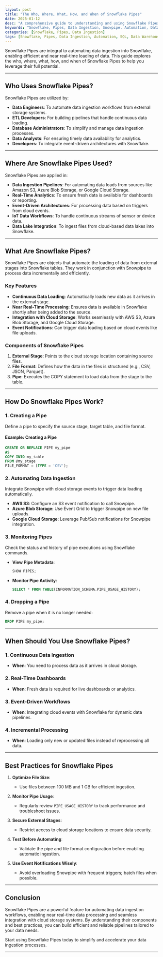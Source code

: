 ```yaml
---
layout: post
title: "The Who, Where, What, How, and When of Snowflake Pipes"
date: 2025-01-12
desc: "A comprehensive guide to understanding and using Snowflake Pipes for automating data ingestion workflows."
keywords: "Snowflake, Pipes, Data Ingestion, Snowpipe, Automation, Data Engineering"
categories: [Snowflake, Pipes, Data Ingestion]
tags: [Snowflake, Pipes, Data Ingestion, Automation, SQL, Data Warehousing]
---
```


Snowflake Pipes are integral to automating data ingestion into Snowflake, enabling efficient and near real-time loading of data. This guide explores the who, where, what, how, and when of Snowflake Pipes to help you leverage their full potential.

---

## Who Uses Snowflake Pipes?

Snowflake Pipes are utilized by:

- **Data Engineers**: To automate data ingestion workflows from external storage systems.
- **ETL Developers**: For building pipelines that handle continuous data loading.
- **Database Administrators**: To simplify and manage data ingestion processes.
- **Data Analysts**: For ensuring timely data availability for analytics.
- **Developers**: To integrate event-driven architectures with Snowflake.

---

## Where Are Snowflake Pipes Used?

Snowflake Pipes are applied in:

- **Data Ingestion Pipelines**: For automating data loads from sources like Amazon S3, Azure Blob Storage, or Google Cloud Storage.
- **Real-Time Analytics**: To ensure fresh data is available for dashboards or reporting.
- **Event-Driven Architectures**: For processing data based on triggers from cloud events.
- **IoT Data Workflows**: To handle continuous streams of sensor or device data.
- **Data Lake Integration**: To ingest files from cloud-based data lakes into Snowflake.

---

## What Are Snowflake Pipes?

Snowflake Pipes are objects that automate the loading of data from external stages into Snowflake tables. They work in conjunction with Snowpipe to process data incrementally and efficiently.

### **Key Features**
- **Continuous Data Loading**: Automatically loads new data as it arrives in the external stage.
- **Near Real-Time Processing**: Ensures data is available in Snowflake shortly after being added to the source.
- **Integration with Cloud Storage**: Works seamlessly with AWS S3, Azure Blob Storage, and Google Cloud Storage.
- **Event Notifications**: Can trigger data loading based on cloud events like file uploads.

### **Components of Snowflake Pipes**
1. **External Stage**: Points to the cloud storage location containing source files.
2. **File Format**: Defines how the data in the files is structured (e.g., CSV, JSON, Parquet).
3. **Pipe**: Executes the COPY statement to load data from the stage to the table.

---

## How Do Snowflake Pipes Work?

### **1. Creating a Pipe**
Define a pipe to specify the source stage, target table, and file format.

#### **Example: Creating a Pipe**
```sql
CREATE OR REPLACE PIPE my_pipe
AS
COPY INTO my_table
FROM @my_stage
FILE_FORMAT = (TYPE = 'CSV');
```

### **2. Automating Data Ingestion**
Integrate Snowpipe with cloud storage events to trigger data loading automatically.

- **AWS S3**: Configure an S3 event notification to call Snowpipe.
- **Azure Blob Storage**: Use Event Grid to trigger Snowpipe on new file uploads.
- **Google Cloud Storage**: Leverage Pub/Sub notifications for Snowpipe integration.

### **3. Monitoring Pipes**
Check the status and history of pipe executions using Snowflake commands.

- **View Pipe Metadata**:
  ```sql
  SHOW PIPES;
  ```

- **Monitor Pipe Activity**:
  ```sql
  SELECT * FROM TABLE(INFORMATION_SCHEMA.PIPE_USAGE_HISTORY);
  ```

### **4. Dropping a Pipe**
Remove a pipe when it is no longer needed:
```sql
DROP PIPE my_pipe;
```

---

## When Should You Use Snowflake Pipes?

### **1. Continuous Data Ingestion**
- **When**: You need to process data as it arrives in cloud storage.

### **2. Real-Time Dashboards**
- **When**: Fresh data is required for live dashboards or analytics.

### **3. Event-Driven Workflows**
- **When**: Integrating cloud events with Snowflake for dynamic data pipelines.

### **4. Incremental Processing**
- **When**: Loading only new or updated files instead of reprocessing all data.

---

## Best Practices for Snowflake Pipes

1. **Optimize File Size**:
   - Use files between 100 MB and 1 GB for efficient ingestion.

2. **Monitor Pipe Usage**:
   - Regularly review `PIPE_USAGE_HISTORY` to track performance and troubleshoot issues.

3. **Secure External Stages**:
   - Restrict access to cloud storage locations to ensure data security.

4. **Test Before Automating**:
   - Validate the pipe and file format configuration before enabling automatic ingestion.

5. **Use Event Notifications Wisely**:
   - Avoid overloading Snowpipe with frequent triggers; batch files when possible.

---

## Conclusion

Snowflake Pipes are a powerful feature for automating data ingestion workflows, enabling near real-time data processing and seamless integration with cloud storage systems. By understanding their components and best practices, you can build efficient and reliable pipelines tailored to your data needs.

Start using Snowflake Pipes today to simplify and accelerate your data ingestion processes.

---
